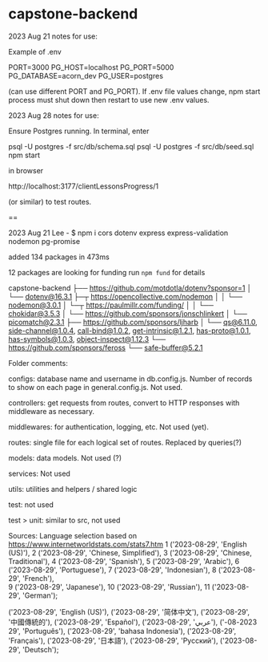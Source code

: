 # capstone-backend

2023 Aug 21 notes for use:

Example of .env

PORT=3000
PG_HOST=localhost
PG_PORT=5000
PG_DATABASE=acorn_dev
PG_USER=postgres

(can use different PORT and PG_PORT).
If .env file values change, npm start process must shut down then restart to use new .env values.

2023 Aug 28 notes for use:

Ensure Postgres running.
In terminal, enter

psql -U postgres -f src/db/schema.sql
psql -U postgres -f src/db/seed.sql
npm start

in browser

http://localhost:3177/clientLessonsProgress/1

(or similar) to test routes.


==


2023 Aug 21 Lee -
$ npm i cors dotenv express express-validation nodemon pg-promise

added 134 packages in 473ms

12 packages are looking for funding
  run `npm fund` for details

capstone-backend
├── https://github.com/motdotla/dotenv?sponsor=1
│   └── dotenv@16.3.1
├─┬ https://opencollective.com/nodemon
│ │ └── nodemon@3.0.1
│ └─┬ https://paulmillr.com/funding/
│   │ └── chokidar@3.5.3
│   └── https://github.com/sponsors/jonschlinkert
│       └── picomatch@2.3.1
├── https://github.com/sponsors/ljharb
│   └── qs@6.11.0, side-channel@1.0.4, call-bind@1.0.2, get-intrinsic@1.2.1, has-proto@1.0.1, has-symbols@1.0.3, object-inspect@1.12.3
└── https://github.com/sponsors/feross
    └── safe-buffer@5.2.1

Folder comments:

configs:  database name and username in db.config.js.  Number of records to show on each page in general.config.js.  Not used.

controllers:  get requests from routes, convert to HTTP responses with middleware as necessary.

middlewares:  for authentication, logging, etc.  Not used (yet).

routes:  single file for each logical set of routes.  Replaced by queries(?)

models:  data models.  Not used (?)

services:  Not used

utils:  utilities and helpers / shared logic

test:  not used

test > unit:  similar to src, not used

Sources:
Language selection based on https://www.internetworldstats.com/stats7.htm
1 ('2023-08-29', 'English (US)'),
2 ('2023-08-29', 'Chinese, Simplified'),
3 ('2023-08-29', 'Chinese, Traditional'),
4 ('2023-08-29', 'Spanish'),
5 ('2023-08-29', 'Arabic'),
6 ('2023-08-29', 'Portuguese'),
7 ('2023-08-29', 'Indonesian'),
8 ('2023-08-29', 'French'),   
9 ('2023-08-29', 'Japanese'),
10 ('2023-08-29', 'Russian'),
11 ('2023-08-29', 'German');

('2023-08-29', 'English (US)'),
('2023-08-29', '简体中文'),
('2023-08-29', '中國傳統的'),
('2023-08-29', 'Español'),
('2023-08-29', 'عربي'),
('2023-08-29', 'Português'),
('2023-08-29', 'bahasa Indonesia'),
('2023-08-29', 'Français'),
('2023-08-29', '日本語'),
('2023-08-29', 'Русский'),
('2023-08-29', 'Deutsch');